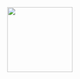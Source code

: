 <img src="https://lh3.googleusercontent.com/xr8uAK-Ylcq1m8TnzhySS4LzergJ5-OT2dSh4L3cCFfaHvJ3XRDtLCtdOFmZBCM2L8AmdhE6GAR6t98=w1366-h638" style="width: 150px;"/>
